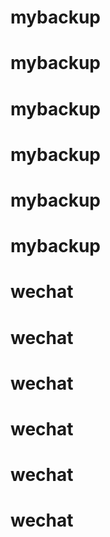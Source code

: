 # mybackup
# mybackup
# mybackup
# mybackup
# mybackup
# mybackup
# wechat
# wechat
# wechat
# wechat
# wechat
# wechat
